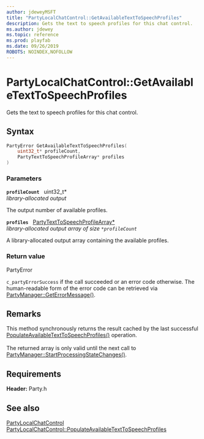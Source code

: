 ```yaml
---
author: jdeweyMSFT
title: "PartyLocalChatControl::GetAvailableTextToSpeechProfiles"
description: Gets the text to speech profiles for this chat control.
ms.author: jdewey
ms.topic: reference
ms.prod: playfab
ms.date: 09/26/2019
ROBOTS: NOINDEX,NOFOLLOW
---
```


# PartyLocalChatControl::GetAvailableTextToSpeechProfiles  

Gets the text to speech profiles for this chat control.  

## Syntax  
  
```cpp
PartyError GetAvailableTextToSpeechProfiles(  
    uint32_t* profileCount,  
    PartyTextToSpeechProfileArray* profiles  
)  
```  
  
### Parameters  
  
**`profileCount`** &nbsp; uint32_t*  
*library-allocated output*  
  
The output number of available profiles.  
  
**`profiles`** &nbsp; [PartyTextToSpeechProfileArray*](../../../typedefs.md)  
*library-allocated output array of size `*profileCount`*  
  
A library-allocated output array containing the available profiles.  
  
  
### Return value  
PartyError
  
```c_partyErrorSuccess``` if the call succeeded or an error code otherwise. The human-readable form of the error code can be retrieved via [PartyManager::GetErrorMessage()](../../PartyManager/methods/partymanager_geterrormessage.md).
  
## Remarks  
  
This method synchronously returns the result cached by the last successful [PopulateAvailableTextToSpeechProfiles()](partylocalchatcontrol_populateavailabletexttospeechprofiles.md) operation. <br /><br /> The returned array is only valid until the next call to [PartyManager::StartProcessingStateChanges()](../../PartyManager/methods/partymanager_startprocessingstatechanges.md).
  
## Requirements  
  
**Header:** Party.h
  
## See also  
[PartyLocalChatControl](../partylocalchatcontrol.md)  
[PartyLocalChatControl::PopulateAvailableTextToSpeechProfiles](partylocalchatcontrol_populateavailabletexttospeechprofiles.md)
  
  
